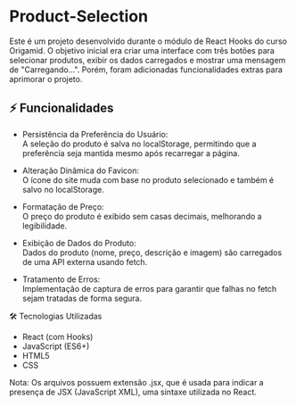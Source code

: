 # Product-Selection
 Este é um projeto desenvolvido durante o módulo de React Hooks do curso Origamid. O objetivo inicial era criar uma interface com três botões para selecionar produtos, exibir os dados carregados e mostrar uma mensagem de "Carregando...". Porém, foram adicionadas funcionalidades extras para aprimorar o projeto.

## ⚡ Funcionalidades
- Persistência da Preferência do Usuário: <br>
A seleção do produto é salva no localStorage, permitindo que a preferência seja mantida mesmo após recarregar a página.

- Alteração Dinâmica do Favicon: <br>
O ícone do site muda com base no produto selecionado e também é salvo no localStorage.

- Formatação de Preço: <br> 
O preço do produto é exibido sem casas decimais, melhorando a legibilidade.

- Exibição de Dados do Produto: <br>
Dados do produto (nome, preço, descrição e imagem) são carregados de uma API externa usando fetch.

- Tratamento de Erros: <br>
Implementação de captura de erros para garantir que falhas no fetch sejam tratadas de forma segura.

🛠️ Tecnologias Utilizadas
- React (com Hooks)
- JavaScript (ES6+)
- HTML5
- CSS

Nota: Os arquivos possuem extensão .jsx, que é usada para indicar a presença de JSX (JavaScript XML), uma sintaxe utilizada no React.

